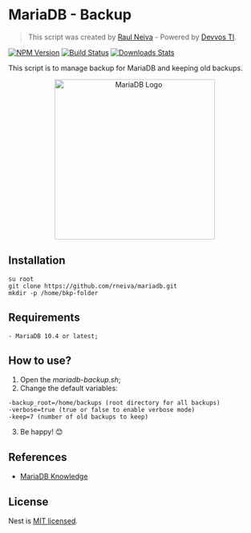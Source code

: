 # MariaDB - Backup
> This script was created by [Raul Neiva](raulneivaweb@gmail.com) - Powered by [Devvos TI](https://devvos.com.br).

[![NPM Version][npm-image]][npm-url]
[![Build Status][travis-image]][travis-url]
[![Downloads Stats][npm-downloads]][npm-url]

This script is to manage backup for MariaDB and keeping old backups.


<p align="center">
  <a href="https://mariadb.com/" target="blank"><img src="https://mariadb.com/kb/static/images/logo-2018-black.95f5978ae14d.png" width="320" alt="MariaDB Logo" /></a>
</p>

## Installation

```
su root
git clone https://github.com/rneiva/mariadb.git
mkdir -p /home/bkp-folder
```

## Requirements

```
- MariaDB 10.4 or latest;
```

## How to use?

1. Open the *mariadb-backup.sh*;
2. Change the default variables:

```
-backup_root=/home/backups (root directory for all backups)
-verbose=true (true or false to enable verbose mode)
-keep=7 (number of old backups to keep)
```

3. Be happy! 😊

## References
- [MariaDB Knowledge](https://mariadb.com/kb/en/)

## License

Nest is [MIT licensed](LICENSE).

<!-- Markdown link & img dfn's -->
[npm-image]: https://img.shields.io/npm/v/datadog-metrics.svg?style=flat-square
[npm-url]: https://npmjs.org/package/datadog-metrics
[npm-downloads]: https://img.shields.io/npm/dm/datadog-metrics.svg?style=flat-square
[travis-image]: https://img.shields.io/travis/dbader/node-datadog-metrics/master.svg?style=flat-square
[travis-url]: https://travis-ci.org/dbader/node-datadog-metrics
